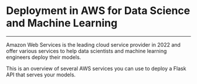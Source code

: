 # Deployment in AWS for Data Science and Machine Learning
---

Amazon Web Services is the leading cloud service provider in 2022 and offer various services to help data scientists and machine learning engineers deploy their models.

This is an overview of several AWS services you can use to deploy a Flask API that serves your models.